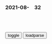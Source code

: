### 2021-08-　32

```note
```

<table id="tbc" style="white-space:pre-wrap">
</table>
<button onclick="toggleb()">toggle</button>
<button onclick="loadparse()">loadparse</button>
<br>
<!-- 🌸<br>🍅-　-🍑<hr>🍀 --> <textarea rows="30" cols="100" style="display: none" id="tar">

说别小看我，是自己心虚。
自尊胆爆棚，玻璃心稀碎。
不是好欺负，就是好欺负。
牛仔不好惹，拔腔无嘴炮。
炫富缺钱才，缺爱秀关怀。
此地无银两，欲盖屎弥彰。

冷站化石批冷站，人全理事变人全。
联合锅均前敌均，藏兵掩甲运全谋。

直立小镇青年，白天骄阳似火夜不能寐。
慈禧太后有空调，太监用扇子扇冰。
大殿里就如同开了空调一般。
现在义和全有空调用，感谢老佛爷隆恩。

空调发明前，人类怎样降温？
https://baijiahao.baidu.com/s?id=1710397870703648684&wfr=spider&for=pc

在美g人威利斯·开利发明空调之前，人类一直在与酷暑做出顽强的抗争，
　早在公元220年，罗马皇帝埃拉伽巴路斯，他的方法是让奴隶把山上的雪运下来，
　　他爽了，奴隶疯了。

周朝的时候，宫廷里就专门设置了“凌人”一职，
　皇帝爽了，凌人热死了。

2021/9/23下午2:36:34

失控玩家
凌晨四点投十年，最有价值篮球员。
一种腿法练千遍，小龙复生怕相见。
一万小时弹指间，百年之后情何堪。
我的世界楼摩天，卧室垃圾堆成山。
纸片王者九百级，瘫坐沙发如烂泥。
全服老婆千万俱，关门自嗨独占欲。
蚯蚓小虾尤有肉，路亚假饵吃不够。

躺倒
有众率怠躺板炕，红伞白杆日曷丧。
六亿神州尽甘地，万厦萧疏鬼歌唱。

效忠书
千封誓书转头空，关原之战尽投东。
大阪壁上观冬夏，眼不见杀算尽忠。

本能寺
家康羽翼日渐丰，秀吉出阵不出功。
明智挥师应北去，陈桥逆袭返晶中。

‘约定是为了要毁约才会有的东西’_哔哩哔哩_bilibili
https://www.bilibili.com/video/av285790503/

2021/9/2上午10:39:57

炮灰吟

照家江山岳家坟，
崇焕血骨清明分。
慈禧睿智坑拳敏。
曾李故事袁公闻。
嘴上攘夷心倒幕，
维新之后亦开锅。
松阴福泽明治世，
楠木鬼冢昭和魂。

照zhao
敏min
锅guo

2021年8月31日

狗西木小

没有什么不能用科学常识解释。
如果有，
只是解释者或提问者的科学常识不够。
一人一生一事的工匠可遇而不可求，
一专多能的全才源自经历坎坷。
吾少也贱，故多能鄙事。
万事通，但万事不精，
十三不靠的人生牌面确属棋出险招。
除非我的本愿就是国士无双。

宇宙运行都是我在发功，
你能呼吸都是我的恩惠，
你的艰辛都是狄人害的。
阴谋背后都是黑衣组织，
酒厂几乎全员都是卧底。

四个大哥，三个卧底，这是怎么了,影视,犯罪片,好看视频
https://haokan.baidu.com/v?vid=13371421531342277471

你们都以为社团很有势力，可是在q力面前，我们是弱势。所以我才拼了命地去接触z治，拼命地洗白，想从z，目的就是想获得更大的q力。

2021/9/14上午11:19:22

</textarea> <!-- 🍀<br>🍑-　-🍅<hr>🌸 -->

```tip
```

<script src="https://cdn.jsdelivr.net/npm/jquery@3.5.1/dist/jquery.min.js"></script>

<link rel="stylesheet" href="https://cdn.jsdelivr.net/gh/fancyapps/fancybox@3.5.7/dist/jquery.fancybox.min.css" />
<script src="https://cdn.jsdelivr.net/gh/fancyapps/fancybox@3.5.7/dist/jquery.fancybox.min.js"></script>

<script type="text/javascript">

var __urlRegex = /(\b(https?|ftp|file):\/\/[-A-Z0-9+&@#\/%?=~_|!:,.;]*[-A-Z0-9+&@#\/%=~_|])/ig;
var __imgRegex = /\.(?:jpe?g|gif|png)$/i;

loadparse();

function parseURL($string){

    var exp = __urlRegex;
    return $string.replace(exp,function(match){
            __imgRegex.lastIndex=0;
            if(__imgRegex.test(match)){
                return '<a data-fancybox="gallery" href="' + match.replace("/p=700", "")
                 + '"><img src="' + match.replace("/p=700", "/p=160x200")+'" width="64"></a>';
            }
            else{
                return '<a href="' + match + '" target="_blank">' + match + '</a>';
            }
        }
    );
}

function loadparse() {
  tbc.innerHTML = parseURL(tar.value);
}

function toggleb() {
  var x = document.getElementById("tar");
  if (x.style.display === "none") {
    x.style.display = "";
  } else {
    x.style.display = "none";
  }
}

</script>
